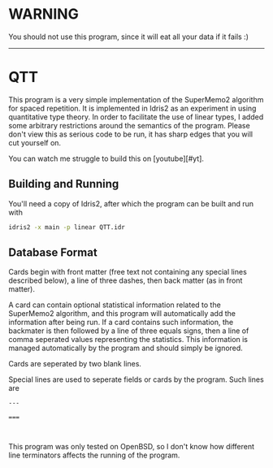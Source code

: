 # WARNING

You should not use this program, since it will eat all your data if it fails :)

---

# QTT

This program is a very simple implementation of the SuperMemo2 algorithm for
spaced repetition. It is implemented in Idris2 as an experiment in using
quantitative type theory. In order to facilitate the use of linear types, I
added some arbitrary restrictions around the semantics of the program. Please
don't view this as serious code to be run, it has sharp edges that you will cut
yourself on.

You can watch me struggle to build this on [youtube][#yt].

## Building and Running

You'll need a copy of Idris2, after which the program can be built and run with

```sh
idris2 -x main -p linear QTT.idr
```

## Database Format

Cards begin with front matter (free text not containing any special lines
described below), a line of three dashes, then back matter (as in front matter).

A card can contain optional statistical information related to the SuperMemo2
algorithm, and this program will automatically add the information after being
run. If a card contains such information, the backmater is then followed by a
line of three equals signs, then a line of comma seperated values representing
the statistics. This information is managed automatically by the program and
should simply be ignored.

Cards are seperated by two blank lines.

Special lines are used to seperate fields or cards by the program. Such lines
are

```
---
```
```
===
```
```


```

This program was only tested on OpenBSD, so I don't know how different line
terminators affects the running of the program.

[yt]: https://www.youtube.com/playlist?list=PL5CIEWYHtEXommjLd_zOPgLVyQCdTEYfu
